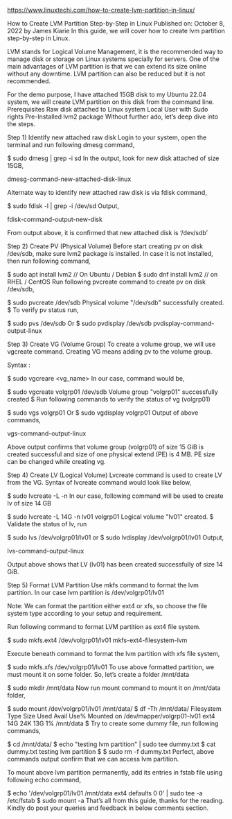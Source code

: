 https://www.linuxtechi.com/how-to-create-lvm-partition-in-linux/

How to Create LVM Partition Step-by-Step in Linux
Published on: October 8, 2022 by James Kiarie
In this guide, we will cover how to create lvm partition step-by-step in Linux.

LVM stands for Logical Volume Management, it is the recommended way to manage disk or storage on Linux systems specially for servers. One of the main advantages of LVM partition is that we can extend its size online without any downtime. LVM partition can also be reduced but it is not recommended.

For the demo purpose, I have attached 15GB disk to my Ubuntu 22.04 system, we will create LVM partition on this disk from the command line.
Prerequisites
Raw disk attached to Linux system
Local User with Sudo rights
Pre-Installed  lvm2 package
Without further ado, let’s deep dive into the steps.

Step 1) Identify new attached raw disk
Login to your system, open the terminal and run following dmesg command,

$ sudo dmesg | grep -i sd
In the output, look for new disk attached of size 15GB,

dmesg-command-new-attached-disk-linux

Alternate way to identify new attached raw disk is via fdisk command,

$ sudo fdisk -l | grep -i /dev/sd
Output,

fdisk-command-output-new-disk

From output above, it is confirmed that new attached disk is ‘/dev/sdb’

Step 2) Create PV (Physical Volume)
Before start creating pv on disk /dev/sdb, make sure lvm2 package is installed. In case it is not installed, then run following command,

$ sudo apt install lvm2     // On Ubuntu / Debian
$ sudo dnf install lvm2    // on RHEL / CentOS
Run following pvcreate command to create pv on disk /dev/sdb,

$ sudo pvcreate /dev/sdb
  Physical volume "/dev/sdb" successfully created.
$
To verify pv status run,

$ sudo pvs /dev/sdb
Or
$ sudo pvdisplay /dev/sdb
pvdisplay-command-output-linux

Step 3) Create VG (Volume Group)
To create a volume group, we will use vgcreate command. Creating VG means adding pv to the volume group.

Syntax :

$ sudo vgcreare <vg_name>  <pv>
In our case, command would be,

$ sudo vgcreate volgrp01 /dev/sdb
  Volume group "volgrp01" successfully created
$
Run following commands to verify the status of vg (volgrp01)

$ sudo vgs volgrp01
Or
$ sudo vgdisplay volgrp01
Output of above commands,

vgs-command-output-linux

Above output confirms that volume group (volgrp01) of size 15 GiB is created successful and size of one physical extend (PE) is 4 MB. PE size can be changed while creating vg.

Step 4) Create LV (Logical Volume)
Lvcreate command is used to create LV from the VG. Syntax of lvcreate command would look like below,

$ sudo lvcreate -L <Size-of-LV> -n <LV-Name>   <VG-Name>
In our case, following command will be used to create lv of size 14 GB

$ sudo lvcreate -L 14G -n lv01 volgrp01
  Logical volume "lv01" created.
$
Validate the status of lv, run

$ sudo lvs /dev/volgrp01/lv01
or
$ sudo lvdisplay /dev/volgrp01/lv01
Output,

lvs-command-output-linux

Output above shows that LV (lv01) has been created successfully of size 14 GiB.

Step 5) Format LVM Partition
Use mkfs command to format the lvm partition. In our case lvm partition is /dev/volgrp01/lv01

Note:  We can format the partition either ext4 or xfs, so choose the file system type according to your setup and requirement.

Run following command to format LVM partition as ext4 file system.

$ sudo mkfs.ext4 /dev/volgrp01/lv01
mkfs-ext4-filesystem-lvm

Execute beneath command to format the lvm partition with xfs file system,

$ sudo mkfs.xfs /dev/volgrp01/lv01
To use above formatted partition, we must mount it on some folder. So, let’s create a folder /mnt/data

$ sudo mkdir /mnt/data
Now run mount command to mount it on /mnt/data folder,

$ sudo mount /dev/volgrp01/lv01 /mnt/data/
$ df -Th /mnt/data/
Filesystem                Type  Size  Used Avail Use% Mounted on
/dev/mapper/volgrp01-lv01 ext4   14G   24K   13G   1% /mnt/data
$
Try to create some dummy file, run following commands,

$ cd /mnt/data/
$ echo "testing lvm partition" | sudo tee  dummy.txt
$ cat dummy.txt
testing lvm partition
$
$ sudo rm -f  dummy.txt
Perfect, above commands output confirm that we can access lvm partition.

To mount above lvm partition permanently, add its entries in fstab file using following echo command,

$ echo '/dev/volgrp01/lv01  /mnt/data  ext4  defaults 0 0' | sudo  tee -a /etc/fstab
$ sudo mount -a
That’s all from this guide, thanks for the reading. Kindly do post your queries and feedback in below comments section.
